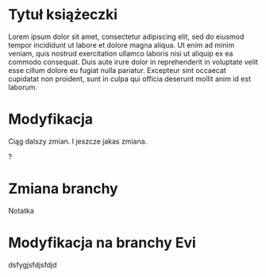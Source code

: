 # Tytuł książeczki


Lorem ipsum dolor sit amet, consectetur adipiscing elit, sed do eiusmod tempor incididunt ut labore et dolore magna aliqua. Ut enim ad minim veniam, quis nostrud exercitation ullamco laboris nisi ut aliquip ex ea commodo consequat. Duis aute irure dolor in reprehenderit in voluptate velit esse cillum dolore eu fugiat nulla pariatur. Excepteur sint occaecat cupidatat non proident, sunt in culpa qui officia deserunt mollit anim id est laborum.

# Modyfikacja

Ciąg dalszy zmian.
I jeszcze jakas zmiana.

?

# Zmiana branchy

Notatka

# Modyfikacja na branchy Evi
dsfygjsfdjsfdjd